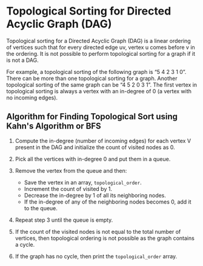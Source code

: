 # Topological Sorting for Directed Acyclic Graph (DAG)

Topological sorting for a Directed Acyclic Graph (DAG) is a linear ordering of vertices such that for every directed edge uv, vertex u comes before v in the ordering. It is not possible to perform topological sorting for a graph if it is not a DAG.

For example, a topological sorting of the following graph is “5 4 2 3 1 0”. There can be more than one topological sorting for a graph. Another topological sorting of the same graph can be “4 5 2 0 3 1”. The first vertex in topological sorting is always a vertex with an in-degree of 0 (a vertex with no incoming edges).

## Algorithm for Finding Topological Sort using Kahn's Algorithm or BFS

1. Compute the in-degree (number of incoming edges) for each vertex V present in the DAG and initialize the count of visited nodes as 0.

2. Pick all the vertices with in-degree 0 and put them in a queue.

3. Remove the vertex from the queue and then:
    - Save the vertex in an array, `topological_order`.
    - Increment the count of visited by 1.
    - Decrease the in-degree by 1 of all its neighboring nodes.
    - If the in-degree of any of the neighboring nodes becomes 0, add it to the queue.

4. Repeat step 3 until the queue is empty.

5. If the count of the visited nodes is not equal to the total number of vertices, then topological ordering is not possible as the graph contains a cycle.

6. If the graph has no cycle, then print the `topological_order` array.
